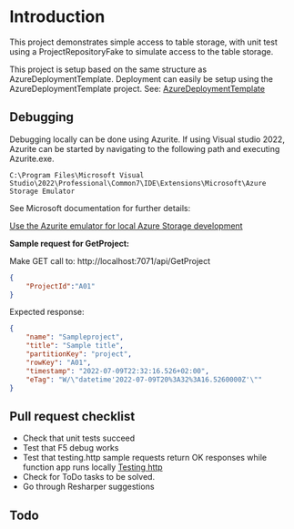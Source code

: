 # Introduction 

This project demonstrates simple access to table storage, with unit test using a ProjectRepositoryFake to simulate access to the table storage. 

This project is setup based on the same structure as AzureDeploymentTemplate. Deployment can easily be setup using the AzureDeploymentTemplate project. See: [AzureDeploymentTemplate](https://github.com/12c-dk/AzureDeploymentTemplate)

## Debugging

Debugging locally can be done using Azurite. If using Visual studio 2022, Azurite can be started by navigating to the following path and executing Azurite.exe. 

```
C:\Program Files\Microsoft Visual Studio\2022\Professional\Common7\IDE\Extensions\Microsoft\Azure Storage Emulator
```

See Microsoft documentation for further details: 

[Use the Azurite emulator for local Azure Storage development](https://docs.microsoft.com/en-us/azure/storage/common/storage-use-azurite?tabs=visual-studio)

**Sample request for GetProject:**

Make GET call to: http://localhost:7071/api/GetProject

```json
{
	"ProjectId":"A01"
}
```

Expected response:
```json
{
	"name": "Sampleproject",
	"title": "Sample title",
	"partitionKey": "project",
	"rowKey": "A01",
	"timestamp": "2022-07-09T22:32:16.526+02:00",
	"eTag": "W/\"datetime'2022-07-09T20%3A32%3A16.5260000Z'\""
}
```

## Pull request checklist

- Check that unit tests succeed
- Test that F5 debug works
- Test that testing.http sample requests return OK responses while function app runs locally [Testing http](src\AzureFunctions.Api.Tests\testing.http)
- Check for ToDo tasks to be solved. 
- Go through Resharper suggestions

## Todo

